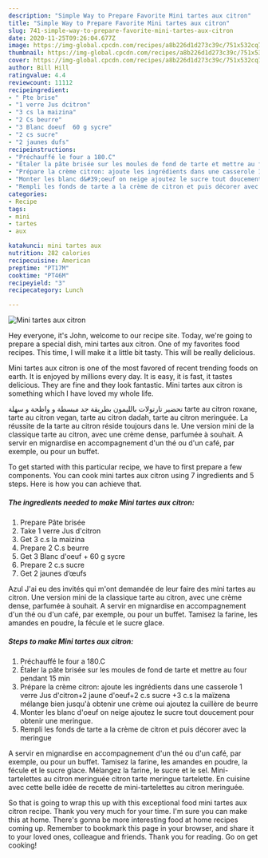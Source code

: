 ```yaml
---
description: "Simple Way to Prepare Favorite Mini tartes aux citron"
title: "Simple Way to Prepare Favorite Mini tartes aux citron"
slug: 741-simple-way-to-prepare-favorite-mini-tartes-aux-citron
date: 2020-11-25T09:26:04.677Z
image: https://img-global.cpcdn.com/recipes/a8b226d1d273c39c/751x532cq70/mini-tartes-aux-citron-photo-principale-de-la-recette.jpg
thumbnail: https://img-global.cpcdn.com/recipes/a8b226d1d273c39c/751x532cq70/mini-tartes-aux-citron-photo-principale-de-la-recette.jpg
cover: https://img-global.cpcdn.com/recipes/a8b226d1d273c39c/751x532cq70/mini-tartes-aux-citron-photo-principale-de-la-recette.jpg
author: Bill Hill
ratingvalue: 4.4
reviewcount: 11112
recipeingredient:
- " Pte brise"
- "1 verre Jus dcitron"
- "3 cs la maizina"
- "2 Cs beurre"
- "3 Blanc doeuf  60 g sycre"
- "2 cs sucre"
- "2 jaunes dufs"
recipeinstructions:
- "Préchauffé le four a 180.C"
- "Étaler la pâte brisée sur les moules de fond de tarte et mettre au four pendant 15 min"
- "Prépare la crème citron: ajoute les ingrédients dans une casserole 1 verre Jus d&#39;citron+2 jaune d&#39;oeuf+2 c.s sucre +3 c.s la maïzena mélange bien jusqu&#39;à obtenir une crème oui ajoutez la cuillère de beurre"
- "Monter les blanc d&#39;oeuf on neige ajoutez le sucre tout doucement pour obtenir une meringue."
- "Rempli les fonds de tarte a la crème de citron et puis décorer avec la meringue"
categories:
- Recipe
tags:
- mini
- tartes
- aux

katakunci: mini tartes aux 
nutrition: 282 calories
recipecuisine: American
preptime: "PT17M"
cooktime: "PT46M"
recipeyield: "3"
recipecategory: Lunch

---
```



![Mini tartes aux citron](https://img-global.cpcdn.com/recipes/a8b226d1d273c39c/751x532cq70/mini-tartes-aux-citron-photo-principale-de-la-recette.jpg)

Hey everyone, it's John, welcome to our recipe site. Today, we're going to prepare a special dish, mini tartes aux citron. One of my favorites food recipes. This time, I will make it a little bit tasty. This will be really delicious.

Mini tartes aux citron is one of the most favored of recent trending foods on earth. It is enjoyed by millions every day. It is easy, it is fast, it tastes delicious. They are fine and they look fantastic. Mini tartes aux citron is something which I have loved my whole life.

تحضير تارتولات بالليمون بطريقة جد مبسطة و واظحة و سهلة tarte au citron roxane, tarte au citron vegan, tarte au citron dadah, tarte au citron meringuée. La réussite de la tarte au citron réside toujours dans le. Une version mini de la classique tarte au citron, avec une crème dense, parfumée à souhait. A servir en mignardise en accompagnement d&#39;un thé ou d&#39;un café, par exemple, ou pour un buffet.


To get started with this particular recipe, we have to first prepare a few components. You can cook mini tartes aux citron using 7 ingredients and 5 steps. Here is how you can achieve that.

<!--inarticleads1-->

##### The ingredients needed to make Mini tartes aux citron:

1. Prepare  Pâte brisée
1. Take 1 verre Jus d&#39;citron
1. Get 3 c.s la maizina
1. Prepare 2 C.s beurre
1. Get 3 Blanc d&#39;oeuf + 60 g sycre
1. Prepare 2 c.s sucre
1. Get 2 jaunes d’œufs


Azul J&#39;ai eu des invités qui m&#39;ont demandée de leur faire des mini tartes au citron. Une version mini de la classique tarte au citron, avec une crème dense, parfumée à souhait. A servir en mignardise en accompagnement d&#39;un thé ou d&#39;un café, par exemple, ou pour un buffet. Tamisez la farine, les amandes en poudre, la fécule et le sucre glace. 

<!--inarticleads2-->

##### Steps to make Mini tartes aux citron:

1. Préchauffé le four a 180.C
1. Étaler la pâte brisée sur les moules de fond de tarte et mettre au four pendant 15 min
1. Prépare la crème citron: ajoute les ingrédients dans une casserole 1 verre Jus d&#39;citron+2 jaune d&#39;oeuf+2 c.s sucre +3 c.s la maïzena mélange bien jusqu&#39;à obtenir une crème oui ajoutez la cuillère de beurre
1. Monter les blanc d&#39;oeuf on neige ajoutez le sucre tout doucement pour obtenir une meringue.
1. Rempli les fonds de tarte a la crème de citron et puis décorer avec la meringue


A servir en mignardise en accompagnement d&#39;un thé ou d&#39;un café, par exemple, ou pour un buffet. Tamisez la farine, les amandes en poudre, la fécule et le sucre glace. Mélangez la farine, le sucre et le sel. Mini-tartelettes au citron meringuée citron tarte meringue tartelette. En cuisine avec cette belle idée de recette de mini-tartelettes au citron meringuée. 

So that is going to wrap this up with this exceptional food mini tartes aux citron recipe. Thank you very much for your time. I'm sure you can make this at home. There's gonna be more interesting food at home recipes coming up. Remember to bookmark this page in your browser, and share it to your loved ones, colleague and friends. Thank you for reading. Go on get cooking!
